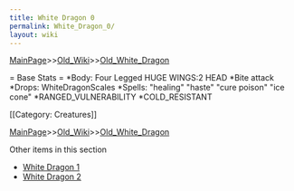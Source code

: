 ```yaml
---
title: White Dragon 0
permalink: White_Dragon_0/
layout: wiki
---
```


[MainPage](/keeperrl_wiki/ "wikilink")>>[Old_Wiki](/keeperrl_wiki/Old_Wiki "wikilink")>>[Old_White_Dragon](/keeperrl_wiki/Old_White_Dragon "wikilink")

= Base Stats =
*Body: Four Legged HUGE WINGS:2 HEAD
*Bite attack
*Drops: WhiteDragonScales
*Spells:  &quot;healing&quot; &quot;haste&quot; &quot;cure poison&quot; &quot;ice cone&quot;
*RANGED_VULNERABILITY
*COLD_RESISTANT 

[[Category: Creatures]]

[MainPage](/keeperrl_wiki/ "wikilink")>>[Old_Wiki](/keeperrl_wiki/Old_Wiki "wikilink")>>[Old_White_Dragon](/keeperrl_wiki/Old_White_Dragon "wikilink")

Other items in this section
-    [White Dragon 1](/keeperrl_wiki/White_Dragon_1 "wikilink")
-    [White Dragon 2](/keeperrl_wiki/White_Dragon_2 "wikilink")
